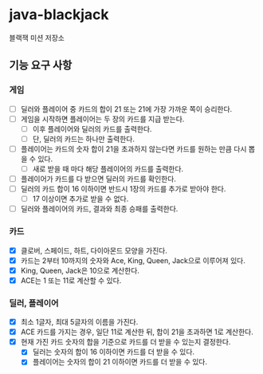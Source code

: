 # java-blackjack

블랙잭 미션 저장소

## 기능 요구 사항

### 게임

-[ ] 딜러와 플레이어 중 카드의 합이 21 또는 21에 가장 가까운 쪽이 승리한다.
-[ ]  게임을 시작하면 플레이어는 두 장의 카드를 지급 받는다.
    -[ ] 이후 플레이어와 딜러의 카드를 출력한다.
    -[ ] 단, 딜러의 카드는 하나만 출력한다.
-[ ] 플레이어는 카드의 숫자 합이 21을 초과하지 않는다면 카드를 원하는 만큼 다시 뽑을 수 있다.
    -[ ] 새로 받을 때 마다 해당 플레이어의 카드를 출력한다.
-[ ] 플레이어가 카드를 다 받으면 딜러의 카드를 확인한다.
-[ ] 딜러의 카드 합이 16 이하이면 반드시 1장의 카드를 추가로 받아야 한다.
    -[ ] 17 이상이면 추가로 받을 수 없다.
-[ ] 딜러와 플레이어의 카드, 결과와 최종 승패를 출력한다.

### 카드

-[x] 클로버, 스페이드, 하트, 다이아몬드 모양을 가진다.
-[x] 카드는 2부터 10까지의 숫자와 Ace, King, Queen, Jack으로 이루어져 있다.
-[x] King, Queen, Jack은 10으로 계산한다.
-[x] ACE는 1 또는 11로 계산할 수 있다.

### 딜러, 플레이어

-[x] 최소 1글자, 최대 5글자의 이름을 가진다.
-[x] ACE 카드를 가지는 경우, 일단 11로 계산한 뒤, 합이 21을 초과하면 1로 계산한다.
-[x] 현재 가진 카드 숫자의 합을 기준으로 카드를 더 받을 수 있는지 결정한다.
    - [x] 딜러는 숫자의 합이 16 이하이면 카드를 더 받을 수 있다.
    - [x] 플레이어는 숫자의 합이 21 이하이면 카드를 더 받을 수 있다.
